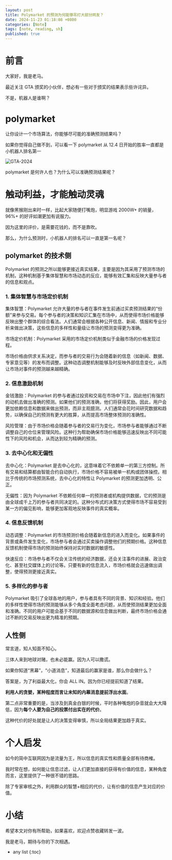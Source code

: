 ```yaml
---
layout: post
title: Polymarket 的预测为何能够吊打大部分网友？
date: 2024-11-23 01:18:08 +0800
categories: [Note]
tags: [note, reading, sh]
published: true
---
```


# 前言

大家好，我是老马。

最近关注 GTA 颁奖的小伙伴，想必有一些对于颁奖的结果表示些许诧异。

不是，机器人是谁啊？

# polymarket

让你设计一个市场算法，你能够尽可能的准确预测结果吗？

如果你觉得自己做不到，可以看一下 polymarket 从 12.4 日开始的胜率一直都是小机器人排名第一

![GTA-2024](https://gitee.com/houbinbin/imgbed/raw/master/img/GTA-2024.png)

polymarket 是何许人也？为什么可以准确预测结果呢？

# 触动利益，才能触动灵魂

就像黑猴刚出来时一样，比起大家随便打嘴炮，明显游戏 2000W+ 的销量，96%+ 的好评如潮更加有说服力。

因为这里的评价，是需要花钱的，而不是靠吹。

那么，为什么预测时，小机器人的排名可以一直是第一名呢？

## polymarket 的技术侧

Polymarket 的预测之所以能够更接近真实结果，主要是因为其采用了预测市场的机制，这种机制基于集体智慧和市场动态的反应，能够有效汇集和反映大量参与者的信息和观点。

### 1. 集体智慧与市场定价机制

集体智慧：Polymarket 允许大量的参与者在事件发生前通过买卖预测结果的“份额”来参与交易。每个参与者的决策和知识汇集在市场中，从而使得市场价格能够反映出整个群体的综合看法。人们通常会根据各种公开信息、新闻、情报和专业分析来做出决策，这些信息的多样性和量级让市场的预测变得更为准确。

市场定价机制：Polymarket 采用的市场定价机制类似于金融市场的价格发现过程。

市场价格由供求关系决定，而参与者的交易行为会随着新的信息（如新闻、数据、专家意见等）的发布而调整。这种动态调整机制能够及时反映外部信息变化，从而让市场对事件的预测越来越精确。

### 2. 信息激励机制

金钱激励：Polymarket 的参与者通过投资和交易在市场中下注，因此他们有强烈的动机去做出准确的预测。如果他们的预测准确，他们将获得奖励。因此，用户会更加依赖信息和数据来做出预测，而非主观臆测。人们通常会花时间研究数据和趋势，以确保自己的预测有更大的胜算，从而提高市场整体预测的准确性。

风险管理：由于市场价格会随着参与者的交易行为变化，市场参与者能够通过不断调整自己的仓位来管理风险。这种行为帮助确保市场价格能够迅速反映出不同可能性下的风险和机会，从而达到较为精确的预测。

### 3. 去中心化和无偏性

去中心化：Polymarket 是去中心化的，这意味着它不依赖单一的第三方控制。所有交易和结算都由智能合约自动执行，市场价格不容易被单一机构或团体操控。相比于传统的市场预测系统，去中心化的特性让 Polymarket 的预测更加透明、公正。

无偏性：因为 Polymarket 不依赖任何单一的预测者或机构提供数据，它的预测是由全球成千上万的参与者共同决定的。这种分布式的决策方式使得市场不容易受到某一方的偏见影响，能够更加客观地反映事件的真实概率。

### 4. 信息反馈机制

动态调整：Polymarket 的市场预测价格会随着新信息的进入而变化。如果事件的背景或条件发生变化，市场参与者会通过买卖操作调整他们的预期价格。这种信息反馈机制使得市场的预测始终保持对实时数据的敏感性。

快速反应：市场参与者不仅会关注传统的经济数据，还会关注事件的进展、政治变化、甚至社交媒体上的讨论等。只要有新的信息流入，市场价格就会迅速做出调整，使得预测更接近真实。

### 5. 多样化的参与者

Polymarket 吸引了全球各地的用户，参与者具有不同的背景、知识和经验。他们的多样性使得市场的预测能够从多个角度全面考虑问题，从而使预测结果更加全面和准确。不同的用户可能会基于不同的数据源和信息做出判断，最终市场价格会通过不断的交易反映出更为精准的预期。

## 人性侧

常言道，知人知面不知心。

三体人来到地球对赌，也未必能赢。因为人可以撒谎。

如果你知道“黑幕”，“小道消息”，知道最后的赢家是谁，那么你会做什么？

答案是，为了利益最大化，你会 ALL IN。因为你已经提前知道了结果。

**利用人的贪婪，某种程度而言让未知的内幕消息提前浮出水面**。

第二点非常重要的是，当涉及到真金白银的时候，平时各种嘴炮的杂音就会大大降低，因为**每个人要为自己的投票付出实在的代价**。

这种代价的好处就是让人的决策变得审慎，所以全局结果更加趋于真实。

# 个人启发

如今的简中互联网因为是流量为王，所以信息的真实性和质量全部有待商榷。

我时常在想，如何能让信息过滤，让人们更加直接的获得有价值的信息，某种角度而言，这里提供了一种很不错的思路。

除了专家审核之外，利用群众的智慧+相应的代价，让有价值的信息产生对应的价值。

# 小结

希望本文对你有所帮助，如果喜欢，欢迎点赞收藏转发一波。

我是老马，期待与你的下次相遇。

* any list
{:toc}